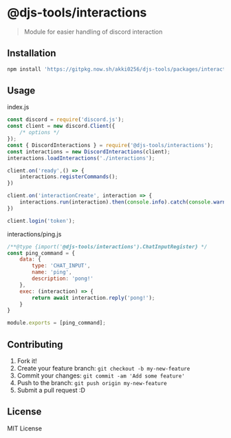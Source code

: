# @djs-tools/interactions

> Module for easier handling of discord interaction

## Installation

```bash
npm install 'https://gitpkg.now.sh/akki0256/djs-tools/packages/interactions?interactions-1.0.2' 
```

## Usage
index.js
```js
const discord = require('discord.js');
const client = new discord.Client({
	/* options */
});
const { DiscordInteractions } = require('@djs-tools/interactions');
const interactions = new DiscordInteractions(client);
interactions.loadInteractions('./interactions');

client.on('ready',() => {
	interactions.registerCommands();
})

client.on('interactionCreate', interaction => {
	interactions.run(interaction).then(console.info).catch(console.warn);
})

client.login('token');
```
interactions/ping.js
```js
/**@type {import('@djs-tools/interactions').ChatInputRegister} */
const ping_command = {
	data: {
		type: 'CHAT_INPUT',
		name: 'ping',
		description: 'pong!'
	},
	exec: (interaction) => {
		return await interaction.reply('pong!');
	}
}

module.exports = [ping_command];
```

## Contributing

1. Fork it!
2. Create your feature branch: `git checkout -b my-new-feature`
3. Commit your changes: `git commit -am 'Add some feature'`
4. Push to the branch: `git push origin my-new-feature`
5. Submit a pull request :D

## License

MIT License
